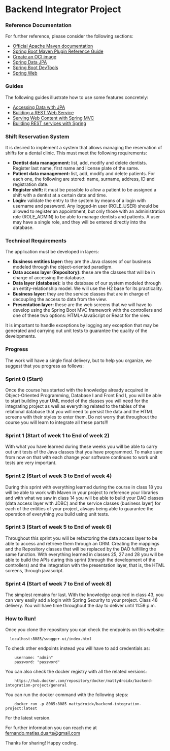 # Backend Integrator Project

### Reference Documentation

For further reference, please consider the following sections:

* [Official Apache Maven documentation](https://maven.apache.org/guides/index.html)
* [Spring Boot Maven Plugin Reference Guide](https://docs.spring.io/spring-boot/docs/3.0.2/maven-plugin/reference/html/)
* [Create an OCI image](https://docs.spring.io/spring-boot/docs/3.0.2/maven-plugin/reference/html/#build-image)
* [Spring Data JPA](https://docs.spring.io/spring-boot/docs/3.0.2/reference/htmlsingle/#data.sql.jpa-and-spring-data)
* [Spring Boot DevTools](https://docs.spring.io/spring-boot/docs/3.0.2/reference/htmlsingle/#using.devtools)
* [Spring Web](https://docs.spring.io/spring-boot/docs/3.0.2/reference/htmlsingle/#web)

### Guides

The following guides illustrate how to use some features concretely:

* [Accessing Data with JPA](https://spring.io/guides/gs/accessing-data-jpa/)
* [Building a REST Web Service](https://spring.io/guides/gs/rest-service/)
* [Serving Web Content with Spring MVC](https://spring.io/guides/gs/serving-web-content/)
* [Building REST services with Spring](https://spring.io/guides/tutorials/rest/)

### Shift Reservation System

It is desired to implement a system that allows managing the reservation of shifts for a dental clinic. This must meet the following requirements:
* <strong>Dentist data management: </strong>list, add, modify and delete dentists. Register last name, first name and license plate of the same.
* <strong>Patient data management: </strong>list, add, modify and delete patients. For each one, the following are stored: name, surname, address, ID and registration date.
* <strong>Register shift: </strong>it must be possible to allow a patient to be assigned a shift with a dentist at a certain date and time.
* <strong>Login: </strong>validate the entry to the system by means of a login with username and password. Any logged-in user (ROLE_USER) should be allowed to register an appointment, but only those with an administration role (ROLE_ADMIN) to be able to manage dentists and patients. A user may have a single role, and they will be entered directly into the database.


### Technical Requirements

The application must be developed in layers:
* <strong>Business entities layer: </strong>they are the Java classes of our business modeled through the object-oriented paradigm.
* <strong>Data access layer (Repository): </strong> these are the classes that will be in charge of accessing the database.
* <strong>Data layer (database): </strong>is the database of our system modeled through an entity-relationship model. We will use the H2 base for its practicality.
* <strong>Business layer: </strong>they are the service classes that are in charge of decoupling the access to data from the view.
* <strong>Presentation layer: </strong>these are the web screens that we will have to develop using the Spring Boot MVC framework with the controllers and one of these two options: HTML+JavaScript or React for the view.
  
It is important to handle exceptions by logging any exception that may be generated and carrying out unit tests to guarantee the quality of the developments.


### Progress

The work will have a single final delivery, but to help you organize, we suggest that you progress as follows:

### Sprint 0 (Start)

Once the course has started with the knowledge already acquired in Object-Oriented Programming, Database I and Front End I, you will be able to start building your UML model of the classes you will need for the integrating project as well as everything related to the tables of the relational database that you will need to persist the data and the HTML screens with their styles to enter them. Do not worry that throughout the course you will learn to integrate all these parts!!!

### Sprint 1 (Start of week 1 to End of week 2)

With what you have learned during these weeks you will be able to carry out unit tests of the Java classes that you have programmed. To make sure from now on that with each change your software continues to work unit tests are very important.

### Sprint 2 (Start of week 3 to End of week 4)

During this sprint with everything learned during the course in class 18 you will be able to work with Maven in your project to reference your libraries and with what we saw in class 14 you will be able to build your DAO classes (data access layer with JDBC) and the service classes (business layer) for each of the entities of your project, always being able to guarantee the operation of everything you build using unit tests.


### Sprint 3 (Start of week 5 to End of week 6)

Throughout this sprint you will be refactoring the data access layer to be able to access and retrieve them through an ORM. Creating the mappings and the Repository classes that will be replaced by the DAO fulfilling the same function.
With everything learned in classes 25, 27 and 28 you will be able to build the APIs during this sprint (through the development of the controllers) and the integration with the presentation layer, that is, the HTML screens, through javascript.

### Sprint 4 (Start of week 7 to End of week 8)

The simplest remains for last. With the knowledge acquired in class 43, you can very easily add a login with Spring Security to your project.
Class 48 delivery. You will have time throughout the day to deliver until 11:59 p.m.


### How to Run!

Once you clone the repository you can check the endpoints on this website:

```
  localhost:8085/swagger-ui/index.html
```
To check other endpoints instead you will have to add credentials as:

```
    username: "admin"
    password: "password"
```
You can also check the docker registry with all the related versions:

```
    https://hub.docker.com/repository/docker/mattydroidx/backend-integration-project/general
```

You can run the docker command with the following steps:

```
    docker run -p 8085:8085 mattydroidx/backend-integration-project:latest
```

For the latest version.

For further information you can reach me at fernando.matias.duarte@gmail.com

Thanks for sharing!
Happy coding.